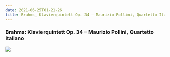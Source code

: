 ```yaml
---
date: 2021-06-25T01-21-26
title: Brahms_ Klavierquintett Op. 34 – Maurizio Pollini, Quartetto Italiano
---
```

### Brahms: Klavierquintett Op. 34 – Maurizio Pollini, Quartetto Italiano
[1]: https://www.discogs.com/release/4101347

[![](https://img.discogs.com/85-3TRFn3VGueGNsJFQPUWfnYSw=/fit-in/600x600/filters:strip_icc():format(jpeg):mode_rgb():quality(90)/discogs-images/R-4101347-1485743204-2738.jpeg.jpg)][1]
